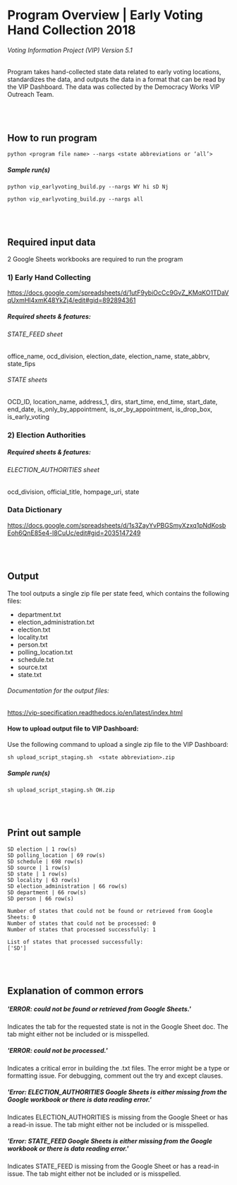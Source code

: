 # Program Overview   |   Early Voting Hand Collection 2018
###### Voting Information Project (VIP) Version 5.1

Program takes hand-collected state data related to early voting locations, standardizes the data, and outputs the data in a format that can be read by the VIP Dashboard.  The data was collected by the Democracy Works VIP Outreach Team.

<br> </br>

## How to run program 

```python <program file name> --nargs <state abbreviations or ‘all’>```

##### Sample run(s)
```python vip_earlyvoting_build.py --nargs WY hi sD Nj```

```python vip_earlyvoting_build.py --nargs all```

<br> </br>

## Required input data

2 Google Sheets workbooks are required to run the program

### 1) Early Hand Collecting
https://docs.google.com/spreadsheets/d/1utF9ybiOcCc9GvZ_KMqKO1TDaVqUxmHl4xmK48YkZj4/edit#gid=892894361

##### Required sheets & features:

###### STATE_FEED sheet
office_name, ocd_division, election_date, election_name, state_abbrv, state_fips

###### STATE sheets 
OCD_ID, location_name, address_1, dirs, start_time, end_time, start_date, end_date, is_only_by_appointment, is_or_by_appointment, is_drop_box, is_early_voting

### 2) Election Authorities

##### Required sheets & features:

###### ELECTION_AUTHORITIES sheet
ocd_division, official_title, hompage_uri, state

### Data Dictionary
https://docs.google.com/spreadsheets/d/1s3ZayYvPBGSmyXzxq1pNdKosbEoh6QnE85e4-l8CuUc/edit#gid=2035147249

<br> </br>

## Output

The tool outputs a single zip file per state feed, which contains the following files:

* department.txt
* election_administration.txt
* election.txt
* locality.txt
* person.txt
* polling_location.txt
* schedule.txt
* source.txt
* state.txt

###### Documentation for the output files: 
https://vip-specification.readthedocs.io/en/latest/index.html

#### How to upload output file to VIP Dashboard:
Use the following command to upload a single zip file to the VIP Dashboard:

```sh upload_script_staging.sh  <state abbreviation>.zip```

##### Sample run(s)  
 
```sh upload_script_staging.sh OH.zip```

<br> </br>

## Print out sample
```
SD election | 1 row(s)
SD polling_location | 69 row(s)
SD schedule | 698 row(s)
SD source | 1 row(s)
SD state | 1 row(s)
SD locality | 63 row(s)
SD election_administration | 66 row(s)
SD department | 66 row(s)
SD person | 66 row(s)

Number of states that could not be found or retrieved from Google Sheets: 0
Number of states that could not be processed: 0
Number of states that processed successfully: 1

List of states that processed successfully:
['SD']
```

<br> </br>

## Explanation of common errors

##### 'ERROR: <state> could not be found or retrieved from Google Sheets.'
Indicates the tab for the requested state is not in the Google Sheet doc. The tab might either not be included or is misspelled.

##### 'ERROR: <state> could not be processed.'
Indicates a critical error in building the .txt files. The error might be a type or formatting issue. For debugging, comment out the try and except clauses. 

##### 'Error: ELECTION_AUTHORITIES Google Sheets is either missing from the Google workbook or there is data reading error.'
Indicates ELECTION_AUTHORITIES is missing from the Google Sheet or has a read-in issue. The tab might either not be included or is misspelled.

##### 'Error: STATE_FEED Google Sheets is either missing from the Google workbook or there is data reading error.'
Indicates STATE_FEED is missing from the Google Sheet or has a read-in issue. The tab might either not be included or is misspelled. 

